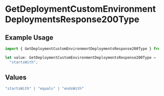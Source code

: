 # GetDeploymentCustomEnvironmentDeploymentsResponse200Type

## Example Usage

```typescript
import { GetDeploymentCustomEnvironmentDeploymentsResponse200Type } from "@vercel/sdk/models/operations/getdeployment.js";

let value: GetDeploymentCustomEnvironmentDeploymentsResponse200Type =
  "startsWith";
```

## Values

```typescript
"startsWith" | "equals" | "endsWith"
```